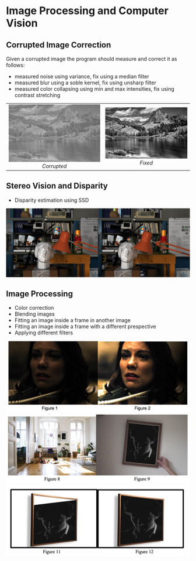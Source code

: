 # Image Processing and Computer Vision

## Corrupted Image Correction

Given a corrupted image the program should measure and correct it as follows:

- measured noise using variance, fix using a median filter
- measured blur using a soble kernel, fix using unsharp filter
- measured color collapsing using min and max intensities, fix using contrast stretching

<table>
  <tr>
    <td style="text-align: center;">
      <img src="./docs/imgs/8.jpg" alt="Image 1"/>
      <br>
      <em>Corrupted</em>
    </td>
    <td style="text-align: center;">
      <img src="./docs/imgs/1.jpg" alt="Image 2"/>
      <br>
      <em>Fixed</em>
    </td>
  </tr>
</table>



## Stereo Vision and Disparity

- Disparity estimation using SSD

![Image](./docs/imgs/stereo_vision.jpg)

## Image Processing

- Color correction
- Blending images
- Fitting an image inside a frame in another image
- Fitting an image inside a frame with a different prespective
- Applying different filters

![Image](./docs/imgs/correction.png)
![Image](./docs/imgs/fitting.png)
![Image](./docs/imgs/perspective.png)
